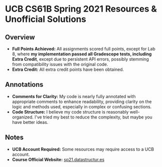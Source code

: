 # UCB CS61B Spring 2021 Resources & Unofficial Solutions

## Overview
- **Full Points Achieved:** All assignments scored full points, except for Lab 8, where **my implementation passed all Gradescope tests, including Extra Credit**, except due to persistent API errors, possibly stemming from compatibility issues with the original code.
- **Extra Credit:** All extra credit points have been obtained.

## Annotations
- **Comments for Clarity:** My code is nearly fully annotated with appropriate comments to enhance readability, providing clarity on the logic and methods used, especially in complex or confusing sections.
- **Code Structure:** I believe my code structure is reasonably well-organized. I've tried my best to reduce the complexity, but maybe you have better ideas.

## Notes
- **UCB Account Required:** Some resources may require access to a UCB account.
- **Course Official Website:** [sp21.datastructur.es](https://sp21.datastructur.es/)
